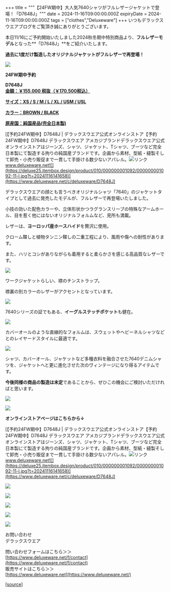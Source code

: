 +++
title = """【24FW期中】大人気7640シャツがフルレザージャケットで登場！「D7648J」"""
date = 2024-11-16T09:00:00.000Z
expiryDate = 2024-11-16T09:00:00.000Z
tags = ["clothes","Deluxeware"]
+++
いつもデラックスウエアブログをご覧頂き誠にありがとうございます。

本日11/16にご予約開始いたしました2024秋冬期中特別商品より、**フルレザーモデル**となった**「D7648J」**をご紹介いたします。

**過去に1度だけ製造したオリジナルジャケットがフルレザーで再登場！**

[![](https://stat.ameba.jp/user_images/20241116/14/deluxeware/67/d1/j/o0800120015510631579.jpg)](https://stat.ameba.jp/user_images/20241116/14/deluxeware/67/d1/j/o0800120015510631579.jpg)

**24FW期中予約**

**D7648J**  
**[金額：￥155,000 税抜（￥170,500税込）](https://www.deluxeware.net/c/deluxeware/D7648J)**

**[サイズ：XS / S / M / L / XL / USM / USL](https://www.deluxeware.net/c/deluxeware/D7648J)**

**[カラー：BROWN / BLACK](https://www.deluxeware.net/c/deluxeware/D7648J)**

**[原産国：純国産品(完全日本製)](https://www.deluxeware.net/c/deluxeware/D7648J)**

[【予約24FW期中】D7648J | デラックスウエア公式オンラインストア【予約24FW期中】D7648J デラックスウエア アメカジブランドデラックスウエア公式オンラインストアはジーンズ、シャツ、ジャケット、Tシャツ、ブーツなど完全日本製にて製造する拘りの純国産ブランドです。企画から素材、型紙・縫製そして卸売・小売り販促まで一貫して手掛ける数少ないアパレル。![リンク](https://c.stat100.ameba.jp/ameblo/symbols/v3.20.0/svg/gray/editor_link.svg)www.deluxeware.net![](https://deluxe25.itembox.design/product/010/000000001092/000000001092-11-l.jpg?t=20241116141658)](https://www.deluxeware.net/c/deluxeware/D7648J)

デラックスウエアの顔とも言うべきオリジナルシャツ「7640」のジャケットタイプとして過去に発売したモデルが、フルレザーで再登場いたしました。

小技の効いた配色カラーや、立体形状かつラグランスリーブの特殊なアームホール、目を惹く他にはないオリジナルフォルムなど、見所も満載。

レザーは、**ヨーロッパ産ホースハイド**を贅沢に使用。

クローム鞣しと植物タンニン鞣しの二重工程により、風雨や傷への耐性があります。

また、ハリとコシがありながらも着用すると柔らかさを感じる高品質なレザーです。

[![](https://stat.ameba.jp/user_images/20241116/14/deluxeware/57/fc/j/o0800080015510635604.jpg)](https://stat.ameba.jp/user_images/20241116/14/deluxeware/57/fc/j/o0800080015510635604.jpg)

ワークジャケットらしい、襟のチンストラップ。

襟裏の別カラーのレザーがアクセントとなっています。

[![](https://stat.ameba.jp/user_images/20241116/14/deluxeware/f8/6c/j/o0800080015510635498.jpg)](https://stat.ameba.jp/user_images/20241116/14/deluxeware/f8/6c/j/o0800080015510635498.jpg)

7640シリーズの証でもある、**イーグルステッチポケット**も健在。

[![](https://stat.ameba.jp/user_images/20241116/14/deluxeware/17/0d/j/o0800080015510635554.jpg)](https://stat.ameba.jp/user_images/20241116/14/deluxeware/17/0d/j/o0800080015510635554.jpg)

カバーオールのような直線的なフォルムは、スウェットやヘビーネルシャツなどとのレイヤードスタイルに最適です。

[![](https://stat.ameba.jp/user_images/20241116/14/deluxeware/3c/bc/j/o0800120015510631592.jpg)](https://stat.ameba.jp/user_images/20241116/14/deluxeware/3c/bc/j/o0800120015510631592.jpg)

シャツ、カバーオール、ジャケットなど多種衣料を融合させた7640デニムシャツを、ジャケットへと更に進化させた次のヴィンテージになり得るアイテムです。

**今後同様の商品の製造は未定**であることから、ぜひこの機会にご検討いただければと思います。

[![](https://stat.ameba.jp/user_images/20241116/15/deluxeware/41/77/j/o0800080015510643205.jpg)](https://stat.ameba.jp/user_images/20241116/15/deluxeware/41/77/j/o0800080015510643205.jpg)

[![](https://stat.ameba.jp/user_images/20241116/15/deluxeware/38/a5/j/o0800080015510643217.jpg)](https://stat.ameba.jp/user_images/20241116/15/deluxeware/38/a5/j/o0800080015510643217.jpg)

**オンラインストアページはこちらから↓**

[【予約24FW期中】D7648J | デラックスウエア公式オンラインストア【予約24FW期中】D7648J デラックスウエア アメカジブランドデラックスウエア公式オンラインストアはジーンズ、シャツ、ジャケット、Tシャツ、ブーツなど完全日本製にて製造する拘りの純国産ブランドです。企画から素材、型紙・縫製そして卸売・小売り販促まで一貫して手掛ける数少ないアパレル。![リンク](https://c.stat100.ameba.jp/ameblo/symbols/v3.20.0/svg/gray/editor_link.svg)www.deluxeware.net![](https://deluxe25.itembox.design/product/010/000000001092/000000001092-11-l.jpg?t=20241116141658)](https://www.deluxeware.net/c/deluxeware/D7648J)

[![](https://stat.ameba.jp/user_images/20241116/15/deluxeware/a6/27/j/o0800080015510646163.jpg)](https://www.deluxeware.net/c/2024FWreserveall2)

[![](https://stat.ameba.jp/user_images/20240614/12/deluxeware/fb/b4/j/o0800026015451324172.jpg?caw=800)](https://www.deluxeware.net/c/2024FWreserveall)

[![](https://stat.ameba.jp/user_images/20240315/15/deluxeware/04/7f/j/o0800026015413271803.jpg?caw=800)](https://www.instagram.com/deluxeware/?hl=ja)

[![](https://stat.ameba.jp/user_images/20220415/12/deluxeware/3b/ce/j/o0800026015103175481.jpg?caw=800)](https://www.deluxeware.net/f/headstore)

[![](https://stat.ameba.jp/user_images/20220415/12/deluxeware/d7/c6/j/o0800026015103175487.jpg?caw=800)](https://www.deluxeware.net/)

お問い合わせ  
デラックスウエア

問い合わせフォームはこちら＞＞  
[https://www.deluxeware.net/f/contact](https://www.deluxeware.net/f/contact)  
販売サイトはこちら＞＞  
[https://www.deluxeware.net](https://www.deluxeware.net/)

[[source]](https://ameblo.jp/deluxeware/entry-12875228438.html)
